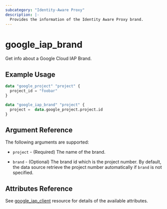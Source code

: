 ```yaml
---
subcategory: "Identity-Aware Proxy"
description: |-
  Provides the information of the Identity Aware Proxy brand.
---
```

# google_iap_brand

Get info about a Google Cloud IAP Brand.

## Example Usage

```tf
data "google_project" "project" {
  project_id = "foobar"
}

data "google_iap_brand" "project" {
  project =  data.google_project.project.id
}

```

## Argument Reference

The following arguments are supported:

* `project` - (Required) The name of the brand.

* `brand` - (Optional) The brand id which is the project number. By default, the data source retrieve the project number automatically if `brand` is not specified.

## Attributes Reference

See [google_iap_client](https://registry.terraform.io/providers/hashicorp/google/latest/docs/resources/iap_brand) resource for details of the available attributes.
